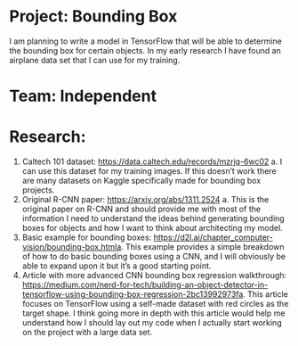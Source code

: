 # Project: Bounding Box

I am planning to write a model in TensorFlow that will be able to determine the bounding box for certain objects. In my early research I have found an airplane data set that I can use for my training.

# Team: Independent

# Research:
1. Caltech 101 dataset: https://data.caltech.edu/records/mzrjq-6wc02
a. I can use this dataset for my training images. If this doesn’t work there are many datasets on Kaggle specifically made for bounding box projects.
2. Original R-CNN paper: https://arxiv.org/abs/1311.2524
a. This is the original paper on R-CNN and should provide me with most of the information I need to understand the ideas behind generating bounding boxes for objects and how I want to think about architecting my model.
3. Basic example for bounding boxes: https://d2l.ai/chapter_computer-vision/bounding-box.htmla. This example provides a simple breakdown of how to do basic bounding boxes using a CNN, and I will obviously be able to expand upon it but it’s a good starting point.
4. Article with more advanced CNN bounding box regression walkthrough: 
https://medium.com/nerd-for-tech/building-an-object-detector-in-tensorflow-using-bounding-box-regression-2bc13992973fa. This article focuses on TensorFlow using a self-made dataset with red circles as the target shape. I think going more in depth with this article would help me understand how I should lay out my code when I actually start working on the project with a large data set.
